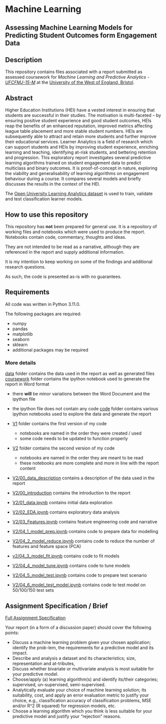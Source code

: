 # Machine Learning

## Assessing Machine Learning Models for Predicting Student Outcomes form Engagement Data

## Description

This repository contains files associated with a report submitted as assessed coursework for *Machine Learning and Predictive Analytics - [UFCFMJ-15-M](https://www.cems.uwe.ac.uk/~h-ihshaish/ml/assignment/)* at the [University of the West of England, Bristol](https://www.uwe.ac.uk/).  

## Abstract

Higher Education Institutions (HEI) have a vested interest in ensuring that students are successful in their studies.  The motivation is multi-faceted – by ensuring positive student experience and good student outcomes, HEIs reap the benefits of an enhanced reputation, improved metrics affecting league table placement and more stable student numbers.  HEIs are subsequently able to attract and retain more students and further improve their educational services.
Learner Analytics is a field of research which can support students and HEIs by improving student experience, enriching learning and teaching, identifying at-risk students, and bettering retention and progression.
This exploratory report investigates several predictive learning algorithms trained on student engagement data to predict multiclass and binary outcomes.  It is proof-of-concept in nature, exploring the viability and generalisability of learning algorithms on engagement behaviour during a course.  It compares several models and briefly discusses the results in the context of the HEI.

The [Open University Learning Analytics dataset](https://analyse.kmi.open.ac.uk/open_dataset) is used to train, validate and test classification learner models.

## How to use this repository

This repository has **not** been prepared for general use.  It is a repository of working files and notebooks which were used to produce the report.  Notebooks contain code, commentary, thoughts and ideas.  

They are not intended to be read as a narrative, although they are referenced in the report and supply additional information.

It is my intention to keep working on some of the findings and additional research questions.

As such, the code is presented as-is with no guarantees.

## Requirements

All code was written in Python 3.11.0.

The following packages are required:

* numpy
* pandas
* matplotlib
* seaborn
* sklearn
* additional packages may be required

### More details

[data](/data/) folder contains the data used in the report as well as generated files
[coursework](/coursework/) folder contains the ipython notebook used to generate the report in Word format

* there **will** be minor variations between the Word Document and the ipython file
* the ipython file does not contain any code
[code](/code/) folder contains various ipython notebooks used to explore the data and generate the report
* [V1](/code/V1/) folder contains the first version of my code
  * notebooks are named in the order they were created / used
  * some code needs to be updated to function properly
* [V2](/code/V2/) folder contains the second version of my code
  * notebooks are named in the order they are meant to be read
  * these notebooks are more complete and more in line with the report content

* [V2/00_data_description](/code/V2/00_data_description.ipynb) contains a description of the data used in the report
* [V2/00_introduction](/code/V2/00_introduction.ipynb) contains the introduction to the report
* [V2/01_data.ipynb](/code/V2/01_data.ipynb) contains initial data exploration
* [V2/02_EDA.ipynb](/code/V2/02_EDA.ipynb) contains exploratory data analysis
* [V2/03_Features.ipynb](/code/V2/03_Features.ipynb) contains feature engineering code and narrative
* [V2/04_1_model_prep.ipynb](/code/V2/04_1_model_prep.ipynb) contains code to prepare data for modelling
* [V2/04_2_model_reduce.ipynb](/code/V2/04_2_model_reduce.ipynb) contains code to reduce the number of features and feature space (PCA)
* [v2/04_3_model_fit.ipynb](/code/V2/04_3_model_fit.ipynb) contains code to fit models
* [V2/04_4_model_tune.ipynb](/code/V2/04_4_model_tune.ipynb) contains code to tune models
* [V2/04_5_model_test.ipynb](/code/V2/04_5_model_test.ipynb) contains code to prepare test scenario
* [V2/04_6_model_test_model.ipynb](/code/V2/04_6_model_test_model.ipynb) contains code to test model on 50/100/150 test sets


## Assignment Specification / Brief

[Full Assignment Specification](https://www.cems.uwe.ac.uk/~h-ihshaish/ml/assignment/)

Your report (in a form of a discussion paper) should cover the following points:

* Discuss a machine learning problem given your chosen application; identify the prob-lem, the requirements for a predictive model and its impact.
* Describe and analysis a dataset and its characteristics; size, representation and at-tributes,
* Discuss whether bivariate or multivariate analysis is most suitable for your predictive model.
* Choose/apply (a) learning algorithm(s) and identify its/their categories; supervised, un-supervised, semi-supervised.  
* Analytically evaluate your choice of machine learning solution; its suitability, cost, and apply an error evaluation metric to justify your choice, e.g., classification accuracy of classification problems, MSE and/or R^2 (R squared) for regression models, etc.  
* Choose a learning algorithm which you think is less suitable for your predictive model and justify your “rejection” reasons.
